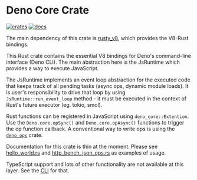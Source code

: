 # Deno Core Crate

[![crates](https://img.shields.io/crates/v/deno_core.svg)](https://crates.io/crates/deno_core)
[![docs](https://docs.rs/deno_core/badge.svg)](https://docs.rs/deno_core)

The main dependency of this crate is
[rusty_v8](https://github.com/denoland/rusty_v8), which provides the V8-Rust
bindings.

This Rust crate contains the essential V8 bindings for Deno's command-line
interface (Deno CLI). The main abstraction here is the JsRuntime which provides
a way to execute JavaScript.

The JsRuntime implements an event loop abstraction for the executed code that
keeps track of all pending tasks (async ops, dynamic module loads). It is user's
responsibility to drive that loop by using `JsRuntime::run_event_loop` method -
it must be executed in the context of Rust's future executor (eg. tokio, smol).

Rust functions can be registered in JavaScript using `deno_core::Extention`. Use
the `Deno.core.opSync()` and `Deno.core.opAsync()` functions to trigger the op
function callback. A conventional way to write ops is using the
[`deno_ops`](https://github.com/denoland/deno/blob/main/ops) crate.

Documentation for this crate is thin at the moment. Please see
[hello_world.rs](https://github.com/denoland/deno/blob/main/core/examples/hello_world.rs)
and
[http_bench_json_ops.rs](https://github.com/denoland/deno/blob/main/core/examples/http_bench_json_ops.rs)
as examples of usage.

TypeScript support and lots of other functionality are not available at this
layer. See the [CLI](https://github.com/denoland/deno/tree/main/cli) for that.
